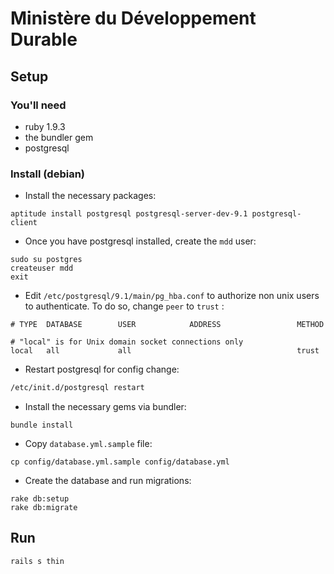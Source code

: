 Ministère du Développement Durable
=================================

Setup
-----

### You'll need

  * ruby 1.9.3
  * the bundler gem
  * postgresql

### Install (debian)

* Install the necessary packages:

```
aptitude install postgresql postgresql-server-dev-9.1 postgresql-client
```

* Once you have postgresql installed, create the `mdd` user:

```
sudo su postgres
createuser mdd
exit
```

* Edit `/etc/postgresql/9.1/main/pg_hba.conf` to authorize non unix users to authenticate.
   To do so, change `peer` to `trust` :

```
# TYPE  DATABASE        USER            ADDRESS                 METHOD

# "local" is for Unix domain socket connections only
local   all             all                                     trust
```

* Restart postgresql for config change:
``` bash
/etc/init.d/postgresql restart
```

* Install the necessary gems via bundler:

```
bundle install
```

* Copy `database.yml.sample` file:

```
cp config/database.yml.sample config/database.yml
```

* Create the database and run migrations:

```
rake db:setup
rake db:migrate
```

Run
---

```
rails s thin
```
